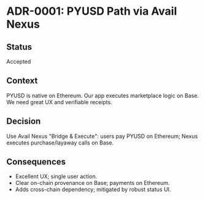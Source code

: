 # ADR-0001: PYUSD Path via Avail Nexus

## Status
Accepted

## Context
PYUSD is native on Ethereum. Our app executes marketplace logic on Base. We need great UX and verifiable receipts.

## Decision
Use Avail Nexus "Bridge & Execute": users pay PYUSD on Ethereum; Nexus executes purchase/layaway calls on Base.

## Consequences
- Excellent UX; single user action.
- Clear on-chain provenance on Base; payments on Ethereum.
- Adds cross-chain dependency; mitigated by robust status UI.
